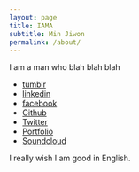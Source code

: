 ```yaml
---
layout: page
title: IAMA
subtitle: Min Jiwon
permalink: /about/
---
```


I am a man who blah blah blah

- [tumblr](http://tumblr.com/nowgnim)
- [linkedin](http://linkedin.com/nowgnim)
- [facebook](http://facebook.com)
- [Github](http://github.com/nowStackOverflow)
- [Twitter](http://twitter.com/nowgnim)
- [Portfolio](http://?)
- [Soundcloud](http://?)

I really wish I am good in English.